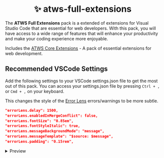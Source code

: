 <h1 align="center">✨ atws-full-extensions</h1>

The **ATWS Full Extensions** pack is a extended of extensions for Visual Studio Code that are essential for web developers. With this pack, you will have access to a wide range of features that will enhance your productivity and make your coding experience more enjoyable.

Includes the [ATWS Core Extensions](https://marketplace.visualstudio.com/items?itemName=atws.atws-core-extensions) - A pack of essential extensions for web development.

## Recommended VSCode Settings

Add the following settings to your VSCode settings.json file to get the most out of this pack. You can access your settings.json file by pressing `Ctrl + ,` or `Cmd + ,` on your keyboard.

This changes the style of the [Error Lens](https://marketplace.visualstudio.com/items?itemName=usernamehw.errorlens) errors/warnings to be more subtle.

```json
"errorLens.delay": 1500,
"errorLens.enabledInMergeConflict": false,
"errorLens.fontSize": "0.85em",
"errorLens.fontStyleItalic": true,
"errorLens.messageBackgroundMode": "message",
"errorLens.messageTemplate": "$source: $message",
"errorLens.padding": "0.15rem",
```

<details>
  <summary>Preview</summary>

![Error Lens](https://raw.githubusercontent.com/Austrian-Web-Services/config/main/packages/atws-full-extensions/error_lense_settings.jpg)

</details>
